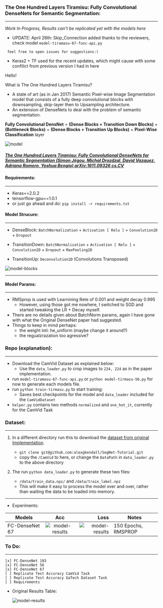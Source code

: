 ### The One Hundred Layers Tiramisu: Fully Convolutional DenseNets for Semantic Segmentation:
---

*Work In Progress, Results can't be replicated yet with the models here*
* UPDATE: April 28th: Skip_Connection added thanks to the reviewers, check model `model-tiramasu-67-func-api.py`


` feel free to open issues for suggestions:)`

* Keras2 + TF used for the recent updates, which might cause with some confilict from previous version I had in here

Hello!

What is The One Hundred Layers Tiramisu?

* A state of art (as in Jan 2017) Semantic Pixel-wise Image Segmentation model that consists of a fully deep convolutional blocks with downsampling, skip-layer then to Upsampling architecture.
* An extension of DenseNets to deal with the problem of semantic segmentation.

 **Fully Convolutional DensNet** = **(Dense Blocks + Transition Down Blocks)** + **(Bottleneck Blocks)** + **(Dense Blocks + Transition Up Blocks)** +  **Pixel-Wise Classification** layer

 ![model](./imgs/tiramisu-103.png)



##### *[The One Hundred Layers Tiramisu: Fully Convolutional DenseNets for Semantic Segmentation (Simon Jégou, Michal Drozdzal, David Vazquez, Adriana Romero, Yoshua Bengio) arXiv:1611.09326 cs.CV](https://arxiv.org/abs/1611.09326)*

#### Requirements:
-----

* Keras==2.0.2
* tensorflow-gpu==1.0.1
* or just go ahead and do: `pip install -r requirements.txt`

#### Model Strucure:
-----

* DenseBlock:
	`BatchNormalization` + `Activation [ Relu ]` + `Convolution2D` + `Dropout`

* TransitionDown:
	`BatchNormalization` + `Activation [ Relu ]` + `Convolution2D` + `Dropout` + `MaxPooling2D`

* TransitionUp:
	`Deconvolution2D` (Convolutions Transposed)

 ![model-blocks](./imgs/tiramisu-blocks.png)

-----

#### Model Params:
-----

* RMSprop is used with Learnining Rete of 0.001 and weight decay 0.995
	* However, using those got me nowhere, I switched to SGD and started tweaking the LR + Decay myself.
* There are no details given about BatchNorm params, again I have gone with what the Original DenseNet paper had suggested.
* Things to keep in mind perhaps:
	* the weight inti: he_uniform (maybe change it around?)
	* the regualzrazation too agressive?



### Repo (explanation):
---

* Download the CamVid Dataset as explained below:
	* Use the `data_loader.py` to crop images to `224, 224` as in the paper implementation.
* run `model-tiramasu-67-func-api.py` or `python model-tirmasu-56.py` for now to generate each models file.
* run `python train-tirmasu.py` to start training:
	* Saves best checkpoints for the model and `data_loader` included for the `CamVidDataset`
* `helper.py` contains two methods `normalized` and `one_hot_it`, currently for the CamVid Task

### Dataset:
---

1. In a different directory run this to download the [dataset from original Implementation](https://github.com/alexgkendall/SegNet-Tutorial).
	* `git clone git@github.com:alexgkendall/SegNet-Tutorial.git`
	* copy the `/CamVid` to here, or change the `DataPath` in `data_loader.py` to the above directory
2. The run `python data_loader.py` to generate these two files:

	* `/data/train_data.npz/` and `/data/train_label.npz`
	* This will make it easy to process the model over and over, rather than waiting the data to be loaded into memory.



----

* Experiments:



| Models        | Acc           | Loss  | Notes |
| ------------- |:-------------:| -----:|-------|
| FC-DenseNet 67| ![model-results](./imgs/tiramisu-67-model-acc.png) | ![model-results](./imgs/tiramisu-67-model-loss.png) | 150 Epochs, RMSPROP

### To Do:
----

	[x] FC-DenseNet 103
	[x] FC-DenseNet 56
	[x] FC-DenseNet 67
	[ ] Replicate Test Accuracy CamVid Task
	[ ] Replicate Test Accuracy GaTech Dataset Task
	[ ] Requirements


* Original Results Table:

	 ![model-results](./imgs/original-result-table.png)



